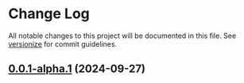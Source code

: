 # Change Log

All notable changes to this project will be documented in this file. See [versionize](https://github.com/versionize/versionize) for commit guidelines.


<a name="0.0.1-alpha.1"></a>
## [0.0.1-alpha.1](https://www.github.com/falcon-architecture/falcon/releases/tag/v0.0.1-alpha.1) (2024-09-27)

